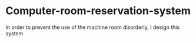 # Computer-room-reservation-system
In order to prevent the use of the machine room disorderly, I design this system

